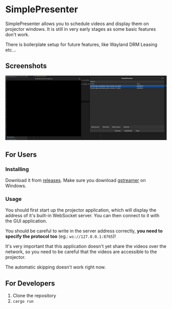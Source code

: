 # SimplePresenter

SimplePresenter allows you to schedule videos and display them on projector windows. It is still in very early stages as some basic features don't work.

There is boilerplate setup for future features, like Wayland DRM Leasing etc...

## Screenshots

![Screenshot](docs/screenshot1.png)

## For Users

### Installing

Download it from [releases](https://github.com/zalnaRs/SimplePresenter/releases). Make sure you download [gstreamer](https://gstreamer.freedesktop.org/download/#windows) on Windows.

### Usage

You should first start up the projector application, which will display the address of it's built-in WebSocket server.
You can then connect to it with the GUI application.

You should be careful to write in the server address correctly, **you need to specify the protocol too** (eg.: `ws://127.0.0.1:8765`)!

It's very important that this application doesn't yet share the videos over the network, so you need to be careful that the videos are accessible to the projector.

The automatic skipping doesn't work right now.

## For Developers

1. Clone the repository
2. `cargo run`
